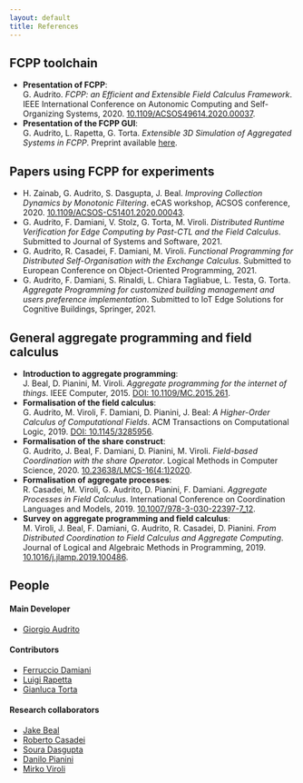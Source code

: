 ```yaml
---
layout: default
title: References
---
```


## FCPP toolchain

- **Presentation of FCPP**: <br/>
  G. Audrito. _FCPP: an Efficient and Extensible Field Calculus Framework_. IEEE International Conference on Autonomic Computing and Self-Organizing Systems, 2020.
  [10.1109/ACSOS49614.2020.00037](https://doi.org/10.1109/ACSOS49614.2020.00037).
- **Presentation of the FCPP GUI**: <br/>
  G. Audrito, L. Rapetta, G. Torta. _Extensible 3D Simulation of Aggregated Systems in FCPP_. Preprint available [here](http://giorgio.audrito.info/static/fcpp-gui.pdf).

## Papers using FCPP for experiments

- H. Zainab, G. Audrito, S. Dasgupta, J. Beal. _Improving Collection Dynamics by Monotonic Filtering_. eCAS workshop, ACSOS conference, 2020.
  [10.1109/ACSOS-C51401.2020.00043](https://doi.org/10.1109/ACSOS-C51401.2020.00043).
- G. Audrito, F. Damiani, V. Stolz, G. Torta, M. Viroli. _Distributed Runtime Verification for Edge Computing by Past-CTL and the Field Calculus_. Submitted to Journal of Systems and Software, 2021.
- G. Audrito, R. Casadei, F. Damiani, M. Viroli. _Functional Programming for Distributed Self-Organisation with the Exchange Calculus_. Submitted to European Conference on Object-Oriented Programming, 2021.
- G. Audrito, F. Damiani, S. Rinaldi, L. Chiara Tagliabue, L. Testa, G. Torta. _Aggregate Programming for customized building management and users preference implementation_. Submitted to IoT Edge Solutions for Cognitive Buildings, Springer, 2021.

## General aggregate programming and field calculus

- **Introduction to aggregate programming**: <br/>
  J. Beal, D. Pianini, M. Viroli. _Aggregate programming for the internet of things_. IEEE Computer, 2015.
  [DOI: 10.1109/MC.2015.261](https://doi.org/10.1109/MC.2015.261).
- **Formalisation of the field calculus**: <br/>
  G. Audrito, M. Viroli, F. Damiani, D. Pianini, J. Beal: _A Higher-Order Calculus of Computational Fields_. ACM Transactions on Computational Logic, 2019.
  [DOI: 10.1145/3285956](https://doi.org/10.1145/3285956).
- **Formalisation of the share construct**: <br/>
  G. Audrito, J. Beal, F. Damiani, D. Pianini, M. Viroli. _Field-based Coordination with the share Operator_. Logical Methods in Computer Science, 2020.
  [10.23638/LMCS-16(4:1)2020](https://doi.org/10.23638/LMCS-16(4:1)2020).
- **Formalisation of aggregate processes**: <br/>
  R. Casadei, M. Viroli, G. Audrito, D. Pianini, F. Damiani. _Aggregate Processes in Field Calculus_. International Conference on Coordination Languages and Models, 2019.
  [10.1007/978-3-030-22397-7_12](https://doi.org/10.1007/978-3-030-22397-7_12).
- **Survey on aggregate programming and field calculus**: <br/>
  M. Viroli, J. Beal, F. Damiani, G. Audrito, R. Casadei, D. Pianini. _From Distributed Coordination to Field Calculus and Aggregate Computing_. Journal of Logical and Algebraic Methods in Programming, 2019.
  [10.1016/j.jlamp.2019.100486](https://doi.org/10.1016/j.jlamp.2019.100486).

## People

#### Main Developer

- [Giorgio Audrito](http://giorgio.audrito.info/#!/research)

#### Contributors

- [Ferruccio Damiani](http://www.di.unito.it/~damiani)
- [Luigi Rapetta](https://github.com/rapfamily4)
- [Gianluca Torta](http://www.di.unito.it/~torta)

#### Research collaborators

- [Jake Beal](https://jakebeal.github.io)
- [Roberto Casadei](https://robertocasadei.github.io)
- [Soura Dasgupta](https://engineering.uiowa.edu/people/soura-dasgupta)
- [Danilo Pianini](http://www.danilopianini.org)
- [Mirko Viroli](https://apice.unibo.it/xwiki/bin/view/MirkoViroli)
